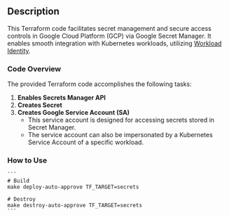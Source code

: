 ## Description

This Terraform code facilitates secret management and secure access controls in Google Cloud Platform (GCP) via Google Secret Manager. It enables smooth integration with Kubernetes workloads, utilizing [Workload Identity](https://cloud.google.com/kubernetes-engine/docs/how-to/workload-identity).

### Code Overview

The provided Terraform code accomplishes the following tasks:
1. **Enables Secrets Manager API**
2. **Creates Secret**
3. **Creates Google Service Account (SA)**
    - This service account is designed for accessing secrets stored in Secret Manager.
    - The service account can also be impersonated by a Kubernetes Service Account of a specific workload.

### How to Use

    ```
    # Build
    make deploy-auto-approve TF_TARGET=secrets

    # Destroy
    make destroy-auto-approve TF_TARGET=secrets
    ```
